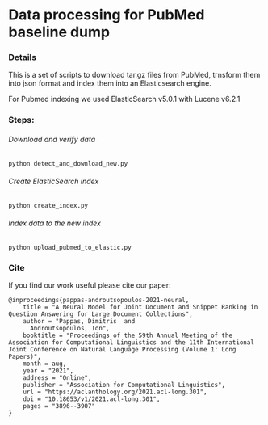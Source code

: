 
# Data processing for PubMed baseline dump

### Details
This is a set of scripts to download tar.gz files from PubMed, trnsform them into json format and index them into an Elasticsearch engine.

For Pubmed indexing we used ElasticSearch v5.0.1 with Lucene v6.2.1 

### Steps:

###### Download and verify data

```
python detect_and_download_new.py
```  

###### Create ElasticSearch index

```
python create_index.py
```  

###### Index data to the new index

```
python upload_pubmed_to_elastic.py
```  
 


### Cite
If you find our work useful please cite our paper:

```
@inproceedings{pappas-androutsopoulos-2021-neural,
    title = "A Neural Model for Joint Document and Snippet Ranking in Question Answering for Large Document Collections",
    author = "Pappas, Dimitris  and
      Androutsopoulos, Ion",
    booktitle = "Proceedings of the 59th Annual Meeting of the Association for Computational Linguistics and the 11th International Joint Conference on Natural Language Processing (Volume 1: Long Papers)",
    month = aug,
    year = "2021",
    address = "Online",
    publisher = "Association for Computational Linguistics",
    url = "https://aclanthology.org/2021.acl-long.301",
    doi = "10.18653/v1/2021.acl-long.301",
    pages = "3896--3907"
}
```


